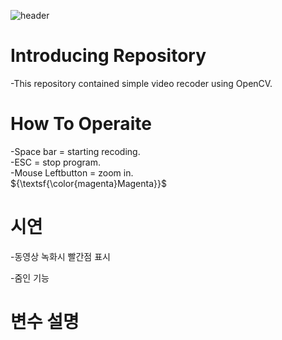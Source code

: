 ![header](https://capsule-render.vercel.app/api?type=slice&color=auto&height=250&section=header&text=Video&nbsp;Recoder&fontSize=90)

# Introducing Repository
-This repository contained simple video recoder using OpenCV.

# How To Operaite
-Space bar = starting recoding.<br/>
-ESC = stop program.<br/>
-Mouse Leftbutton = zoom in.<br/>
${\textsf{\color{magenta}Magenta}}$

# 시연

-동영상 녹화시 빨간점 표시<br/>

-줌인 기능<br/>

# 변수 설명
